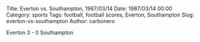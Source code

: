 Title: Everton vs. Southampton, 1987/03/14
Date: 1987/03/14 00:00
Category: sports
Tags: football, football scores, Everton, Southampton
Slug: everton-vs-southampton
Author: carbonero


Everton 3 - 0 Southampton
